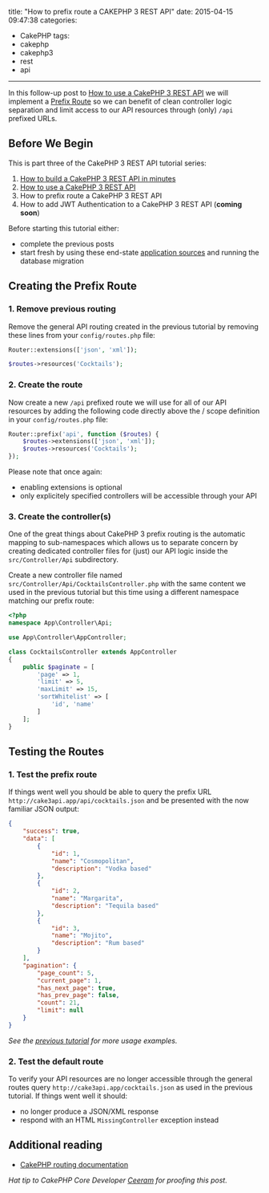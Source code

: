 title: "How to prefix route a CAKEPHP 3 REST API"
date: 2015-04-15 09:47:38
categories:
- CakePHP
tags:
- cakephp
- cakephp3
- rest
- api
---
In this follow-up post to
[How to use a CakePHP 3 REST API](/2015/04/how-to-use-a-cakephp-3-rest-api/)
we will implement a
[Prefix Route](http://book.cakephp.org/3.0/en/development/routing.html#prefix-routing)
so we can benefit of clean controller logic separation and limit access
to our API resources through (only) ``/api`` prefixed URLs.

## Before We Begin

This is part three of the CakePHP 3 REST API tutorial series:

1. [How to build a CakePHP 3 REST API in minutes](/2015/04/how-to-build-a-cakephp-3-rest-api-in-minutes/)
2. [How to use a CakePHP 3 REST API](/2015/04/how-to-use-a-cakephp-3-rest-api/)
3. How to prefix route a CakePHP 3 REST API
4. How to add JWT Authentication to a CakePHP 3 REST API (**coming soon**)

Before starting this tutorial either:

+ complete the previous posts
+ start fresh by using these end-state [application sources](http://todo.com) and running the
database migration

## Creating the Prefix Route

### 1. Remove previous routing

Remove the general API routing created in the previous tutorial by removing these lines from your
``config/routes.php`` file:

```php
Router::extensions(['json', 'xml']);
```

```php
$routes->resources('Cocktails');
```

### 2. Create the route

Now create a new ``/api`` prefixed route we will use for all of our API resources by adding the
following code directly above the / scope definition in your ``config/routes.php`` file:

```php
Router::prefix('api', function ($routes) {
    $routes->extensions(['json', 'xml']);
    $routes->resources('Cocktails');
});
```

Please note that once again:

+ enabling extensions is optional
+ only explicitely specified controllers will be accessible through your API

### 3. Create the controller(s)

One of the great things about CakePHP 3 prefix routing is the automatic mapping to sub-namespaces 
which allows us to separate concern by creating dedicated controller files for (just) our API logic
inside the ``src/Controller/Api`` subdirectory.

Create a new controller file named ``src/Controller/Api/CocktailsController.php`` with the
same content we used in the previous tutorial but this time using a different namespace matching
our prefix route:

```php
<?php
namespace App\Controller\Api;

use App\Controller\AppController;

class CocktailsController extends AppController
{
    public $paginate = [
        'page' => 1,
        'limit' => 5,
        'maxLimit' => 15,
        'sortWhitelist' => [
            'id', 'name'
        ]
    ];
}
```

## Testing the Routes

### 1. Test the prefix route

If things went well you should be able to query the prefix URL 
``http://cake3api.app/api/cocktails.json`` and be presented with the now familiar JSON output:

```json
{
    "success": true,
    "data": [
        {
            "id": 1,
            "name": "Cosmopolitan",
            "description": "Vodka based"
        },
        {
            "id": 2,
            "name": "Margarita",
            "description": "Tequila based"
        },
        {
            "id": 3,
            "name": "Mojito",
            "description": "Rum based"
        }
    ],
    "pagination": {
        "page_count": 5,
        "current_page": 1,
        "has_next_page": true,
        "has_prev_page": false,
        "count": 21,
        "limit": null
    }
}
```

<em>See the [previous tutorial](/2015/04/how-to-use-a-cakephp-3-rest-api/) for more usage examples.</em>

### 2. Test the default route

To verify your API resources are no longer accessible through the general routes
query ``http://cake3api.app/cocktails.json`` as used in the previous tutorial.
If things went well it should:

+ no longer produce a JSON/XML response
+ respond with an HTML ``MissingController`` exception instead

## Additional reading

+ [CakePHP routing documentation](http://book.cakephp.org/3.0/en/development/routing.html)

<em>Hat tip to CakePHP Core Developer [Ceeram](https://github.com/ceeram) for proofing this post.</em>
